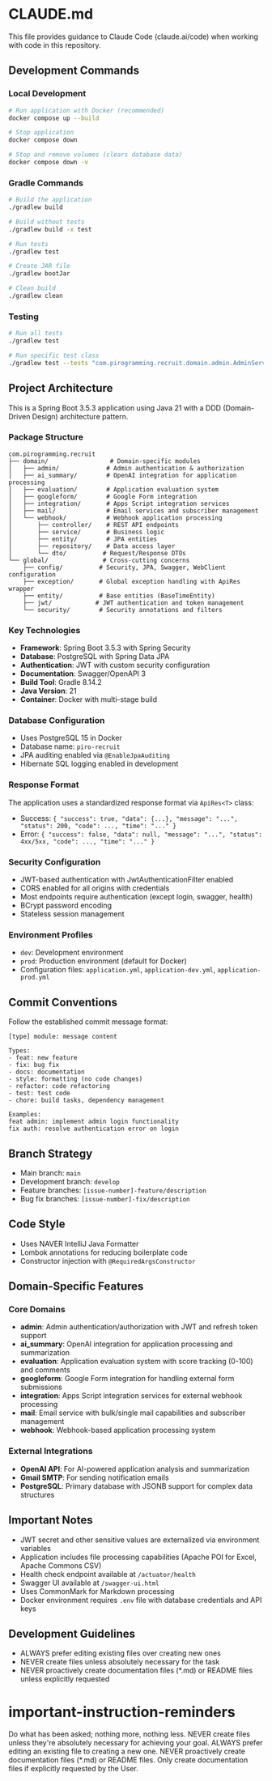 # CLAUDE.md

This file provides guidance to Claude Code (claude.ai/code) when working with code in this repository.

## Development Commands

### Local Development
```bash
# Run application with Docker (recommended)
docker compose up --build

# Stop application
docker compose down

# Stop and remove volumes (clears database data)
docker compose down -v
```

### Gradle Commands
```bash
# Build the application
./gradlew build

# Build without tests
./gradlew build -x test

# Run tests
./gradlew test

# Create JAR file
./gradlew bootJar

# Clean build
./gradlew clean
```

### Testing
```bash
# Run all tests
./gradlew test

# Run specific test class
./gradlew test --tests "com.pirogramming.recruit.domain.admin.AdminServiceTest"
```

## Project Architecture

This is a Spring Boot 3.5.3 application using Java 21 with a DDD (Domain-Driven Design) architecture pattern.

### Package Structure
```
com.pirogramming.recruit
├── domain/                 # Domain-specific modules
│   ├── admin/             # Admin authentication & authorization
│   ├── ai_summary/        # OpenAI integration for application processing
│   ├── evaluation/        # Application evaluation system
│   ├── googleform/        # Google Form integration
│   ├── integration/       # Apps Script integration services
│   ├── mail/              # Email services and subscriber management
│   └── webhook/           # Webhook application processing
│       ├── controller/    # REST API endpoints
│       ├── service/       # Business logic
│       ├── entity/        # JPA entities
│       ├── repository/    # Data access layer
│       └── dto/          # Request/Response DTOs
└── global/               # Cross-cutting concerns
    ├── config/          # Security, JPA, Swagger, WebClient configuration
    ├── exception/       # Global exception handling with ApiRes wrapper
    ├── entity/          # Base entities (BaseTimeEntity)
    ├── jwt/            # JWT authentication and token management
    └── security/        # Security annotations and filters
```

### Key Technologies
- **Framework**: Spring Boot 3.5.3 with Spring Security
- **Database**: PostgreSQL with Spring Data JPA
- **Authentication**: JWT with custom security configuration
- **Documentation**: Swagger/OpenAPI 3
- **Build Tool**: Gradle 8.14.2
- **Java Version**: 21
- **Container**: Docker with multi-stage build

### Database Configuration
- Uses PostgreSQL 15 in Docker
- Database name: `piro-recruit`
- JPA auditing enabled via `@EnableJpaAuditing`
- Hibernate SQL logging enabled in development

### Response Format
The application uses a standardized response format via `ApiRes<T>` class:
- Success: `{ "success": true, "data": {...}, "message": "...", "status": 200, "code": ..., "time": "..." }`
- Error: `{ "success": false, "data": null, "message": "...", "status": 4xx/5xx, "code": ..., "time": "..." }`

### Security Configuration
- JWT-based authentication with JwtAuthenticationFilter enabled
- CORS enabled for all origins with credentials
- Most endpoints require authentication (except login, swagger, health)
- BCrypt password encoding
- Stateless session management

### Environment Profiles
- `dev`: Development environment
- `prod`: Production environment (default for Docker)
- Configuration files: `application.yml`, `application-dev.yml`, `application-prod.yml`

## Commit Conventions

Follow the established commit message format:
```
[type] module: message content

Types:
- feat: new feature
- fix: bug fix
- docs: documentation
- style: formatting (no code changes)
- refactor: code refactoring
- test: test code
- chore: build tasks, dependency management

Examples:
feat admin: implement admin login functionality
fix auth: resolve authentication error on login
```

## Branch Strategy
- Main branch: `main`
- Development branch: `develop`
- Feature branches: `[issue-number]-feature/description`
- Bug fix branches: `[issue-number]-fix/description`

## Code Style
- Uses NAVER IntelliJ Java Formatter
- Lombok annotations for reducing boilerplate code
- Constructor injection with `@RequiredArgsConstructor`

## Domain-Specific Features

### Core Domains
- **admin**: Admin authentication/authorization with JWT and refresh token support
- **ai_summary**: OpenAI integration for application processing and summarization
- **evaluation**: Application evaluation system with score tracking (0-100) and comments
- **googleform**: Google Form integration for handling external form submissions
- **integration**: Apps Script integration services for external webhook processing
- **mail**: Email service with bulk/single mail capabilities and subscriber management
- **webhook**: Webhook-based application processing system

### External Integrations
- **OpenAI API**: For AI-powered application analysis and summarization
- **Gmail SMTP**: For sending notification emails
- **PostgreSQL**: Primary database with JSONB support for complex data structures

## Important Notes
- JWT secret and other sensitive values are externalized via environment variables
- Application includes file processing capabilities (Apache POI for Excel, Apache Commons CSV)
- Health check endpoint available at `/actuator/health`
- Swagger UI available at `/swagger-ui.html`
- Uses CommonMark for Markdown processing
- Docker environment requires `.env` file with database credentials and API keys

## Development Guidelines
- ALWAYS prefer editing existing files over creating new ones
- NEVER create files unless absolutely necessary for the task
- NEVER proactively create documentation files (*.md) or README files unless explicitly requested

# important-instruction-reminders
Do what has been asked; nothing more, nothing less.
NEVER create files unless they're absolutely necessary for achieving your goal.
ALWAYS prefer editing an existing file to creating a new one.
NEVER proactively create documentation files (*.md) or README files. Only create documentation files if explicitly requested by the User.